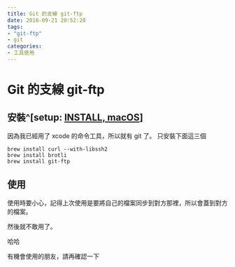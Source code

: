 ```yaml
---
title: Git 的支線 git-ftp
date: 2018-09-21 20:52:28
tags: 
- "git-ftp"
- git
categories: 
- 工具使用
---
```


# Git 的支線 git-ftp

## 安裝^[setup: [INSTALL, macOS](https://github.com/git-ftp/git-ftp/blob/master/INSTALL.md#macos)]

因為我已經用了 xcode 的命令工具，所以就有 git 了。
只安裝下面這三個

```shell
brew install curl --with-libssh2
brew install brotli
brew install git-ftp
```

## 使用

使用時要小心，記得上次使用是要將自己的檔案同步到對方那裡，所以會蓋到對方的檔案。

然後就不敢用了。

哈哈

有機會使用的朋友，請再確認一下
